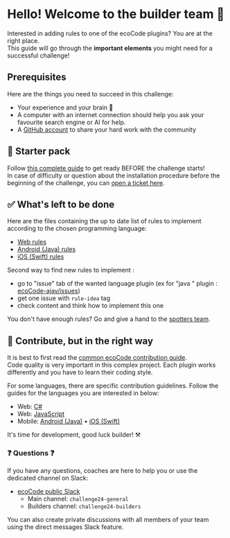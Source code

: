# Hello! Welcome to the builder team 👋

Interested in adding rules to one of the ecoCode plugins? You are at the right place.\
This guide will go through the **important elements** you might need for a successful challenge!

## Prerequisites

Here are the things you need to succeed in this challenge:

- Your experience and your brain 😤
- A computer with an internet connection should help you ask your favourite search engine or AI for help.
- A [GitHub account](https://github.com/signup) to share your hard work with the community

## 🎒 Starter pack

Follow [this complete guide](starter-pack-challenge.md) to get ready BEFORE the challenge starts!\
In case of difficulty or question about the installation procedure before the beginning of the challenge, you can [open a ticket here](https://github.com/green-code-initiative/ecoCode-common/issues).

## ✅ What's left to be done

Here are the files containing the up to date list of rules to implement according to the chosen programming language:

- [Web rules](https://github.com/green-code-initiative/ecoCode/blob/main/RULES.md)
- [Android (Java) rules](https://github.com/green-code-initiative/ecoCode-android/blob/main/android-plugin/RULES.md)
- [iOS (Swift) rules](https://github.com/green-code-initiative/ecoCode-ios/blob/main/RULES.md)

Second way to find new rules to implement :
- go to "issue" tab of the wanted language plugin (ex for "java " plugin : [ecoCode-ajav/issues](https://github.com/green-code-initiative/ecoCode-java/issues))
- get one issue with `rule-idea` tag
- check content and think how to implement this one

You don't have enough rules? Go and give a hand to the [spotters team](spotters.md).

## 🚦 Contribute, but in the right way

It is best to first read the [common ecoCode contribution guide](https://github.com/green-code-initiative/ecoCode-common/blob/main/doc/CONTRIBUTING.md).\
Code quality is very important in this complex project. Each plugin works differently and you have to learn their coding style.

For some languages, there are specific contribution guidelines. Follow the guides for the languages you are interested in below:

- Web: [C#](https://github.com/green-code-initiative/ecoCode-csharp/blob/main/README.md)
- Web: [JavaScript](https://github.com/green-code-initiative/ecoCode-javascript/blob/main/CONTRIBUTING.md)
- Mobile: [Android (Java)](https://github.com/green-code-initiative/ecoCode-android/blob/main/CONTRIBUTING.md) • [iOS (Swift)](https://github.com/green-code-initiative/ecoCode-ios/blob/main/CONTRIBUTING.md)

It's time for development, good luck builder! ⚒️

### ❓ Questions ❓

If you have any questions, coaches are here to help you or use the dedicated channel on Slack:

- [ecoCode public Slack]([https://ecocode-workspace.slack.com/](https://join.slack.com/t/ecocode-workspace/shared_invite/zt-1soofawn4-Jos03e03VEQPWrw6yhgz7g))
  - Main channel: `challenge24-general`
  - Builders channel: `challenge24-builders`

You can also create private discussions with all members of your team using the direct messages Slack feature.
